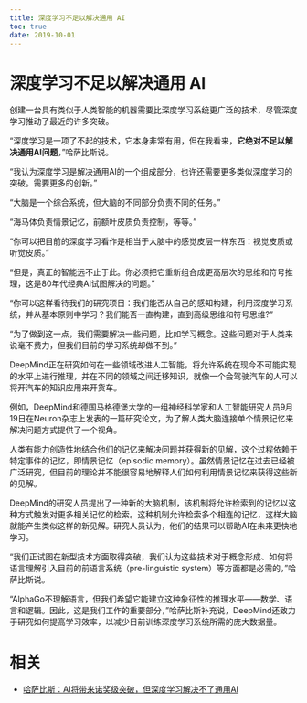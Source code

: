 ```yaml
---
title: 深度学习不足以解决通用 AI 
toc: true
date: 2019-10-01
---
```

# 深度学习不足以解决通用 AI

创建一台具有类似于人类智能的机器需要比深度学习系统更广泛的技术，尽管深度学习推动了最近的许多突破。

“深度学习是一项了不起的技术，它本身非常有用，但在我看来，**它绝对不足以解决通用AI问题**，”哈萨比斯说。

“我认为深度学习是解决通用AI的一个组成部分，也许还需要更多类似深度学习的突破。需要更多的创新。”

“大脑是一个综合系统，但大脑的不同部分负责不同的任务。”

“海马体负责情景记忆，前额叶皮质负责控制，等等。”

“你可以把目前的深度学习看作是相当于大脑中的感觉皮层一样东西：视觉皮质或听觉皮质。”

“但是，真正的智能远不止于此。你必须把它重新组合成更高层次的思维和符号推理，这是80年代经典AI试图解决的问题。”

“你可以这样看待我们的研究项目：我们能否从自己的感知构建，利用深度学习系统，并从基本原则中学习？我们能否一直构建，直到高级思维和符号思维?”

“为了做到这一点，我们需要解决一些问题，比如学习概念。这些问题对于人类来说毫不费力，但我们目前的学习系统却做不到。”

DeepMind正在研究如何在一些领域改进人工智能，将允许系统在现今不可能实现的水平上进行推理，并在不同的领域之间迁移知识，就像一个会驾驶汽车的人可以将开汽车的知识应用来开货车。

例如，DeepMind和德国马格德堡大学的一组神经科学家和人工智能研究人员9月19日在Neuron杂志上发表的一篇研究论文，为了解人类大脑连接单个情景记忆来解决问题方式提供了一个视角。

人类有能力创造性地结合他们的记忆来解决问题并获得新的见解，这个过程依赖于特定事件的记忆，即情景记忆（episodic memory）。虽然情景记忆在过去已经被广泛研究，但目前的理论并不能很容易地解释人们如何利用情景记忆来获得这些新的见解。

DeepMind的研究人员提出了一种新的大脑机制，该机制将允许检索到的记忆以这种方式触发对更多相关记忆的检索。这种机制允许检索多个相连的记忆，这样大脑就能产生类似这样的新见解。研究人员认为，他们的结果可以帮助AI在未来更快地学习。

“我们正试图在新型技术方面取得突破，我们认为这些技术对于概念形成、如何将语言理解引入目前的前语言系统（pre-linguistic system）等方面都是必需的，”哈萨比斯说。

“AlphaGo不理解语言，但我们希望它能建立这种象征性的推理水平——数学、语言和逻辑。因此，这是我们工作的重要部分，”哈萨比斯补充说，DeepMind还致力于研究如何提高学习效率，以减少目前训练深度学习系统所需的庞大数据量。


# 相关

- [哈萨比斯：AI将带来诺奖级突破，但深度学习解决不了通用AI](https://zhuanlan.zhihu.com/p/45322652)
